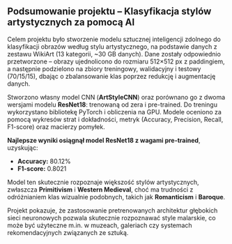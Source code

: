 ## **Podsumowanie projektu – Klasyfikacja stylów artystycznych za pomocą AI**

Celem projektu było stworzenie modelu sztucznej inteligencji zdolnego do klasyfikacji obrazów według stylu artystycznego, na podstawie danych z zestawu WikiArt (13 kategorii, \~30 GB danych). Dane zostały odpowiednio przetworzone – obrazy ujednolicono do rozmiaru 512×512 px z paddingiem, a następnie podzielono na zbiory treningowy, walidacyjny i testowy (70/15/15), dbając o zbalansowanie klas poprzez redukcję i augmentację danych.

Stworzono własny model CNN (**ArtStyleCNN**) oraz porównano go z dwoma wersjami modelu **ResNet18**: trenowaną od zera i pre-trained. Do treningu wykorzystano bibliotekę PyTorch i obliczenia na GPU. Modele oceniono za pomocą wykresów strat i dokładności, metryk (Accuracy, Precision, Recall, F1-score) oraz macierzy pomyłek.

**Najlepsze wyniki osiągnął model ResNet18 z wagami pre-trained**, uzyskując:

* **Accuracy:** 80.12%
* **F1-score:** 0.8021

Model ten skutecznie rozpoznaje większość stylów artystycznych, zwłaszcza **Primitivism** i **Western Medieval**, choć ma trudności z odróżnianiem klas wizualnie podobnych, takich jak **Romanticism** i **Baroque**.

Projekt pokazuje, że zastosowanie pretrenowanych architektur głębokich sieci neuronowych pozwala skutecznie rozpoznawać style malarskie, co może być użyteczne m.in. w muzeach, galeriach czy systemach rekomendacyjnych związanych ze sztuką.
